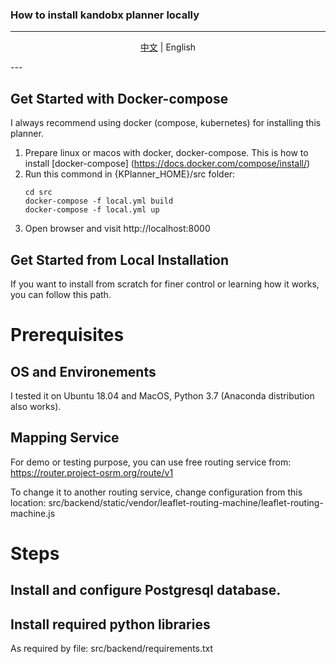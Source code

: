 <p align="center">
<h3>How to install kandobx planner locally</h3>

---
<p align="center">
<a href="./get_started_locally_cn.md">中文</a> | English
</p>
---


Get Started with Docker-compose
-----
I always recommend using docker (compose, kubernetes) for installing this planner. 

1. Prepare linux or macos with docker, docker-compose. This is how to install [docker-compose] (https://docs.docker.com/compose/install/)
2. Run this commond in {KPlanner_HOME}/src folder:
    ```shell
    cd src
    docker-compose -f local.yml build
    docker-compose -f local.yml up
    ```
3. Open browser and visit http://localhost:8000


Get Started from Local Installation
-----
If you want to install from scratch for finer control or learning how it works, you can follow this path.

# Prerequisites 
## OS and Environements
I tested it on Ubuntu 18.04 and MacOS, Python 3.7 (Anaconda distribution also works).

## Mapping Service
For demo or testing purpose, you can use free routing service from: https://router.project-osrm.org/route/v1

To change it to another routing service, change configuration from this location: src/backend/static/vendor/leaflet-routing-machine/leaflet-routing-machine.js

# Steps
## Install and configure Postgresql database.
## Install required python libraries
As required by file: src/backend/requirements.txt


